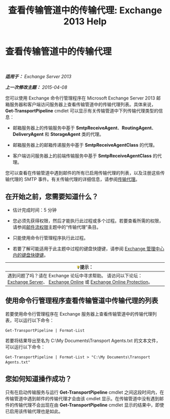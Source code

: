 ﻿---
title: '查看传输管道中的传输代理: Exchange 2013 Help'
TOCTitle: 查看传输管道中的传输代理
ms:assetid: bd715d8e-7b21-48de-8f68-d425d8506e4c
ms:mtpsurl: https://technet.microsoft.com/zh-cn/library/Bb124395(v=EXCHG.150)
ms:contentKeyID: 51408272
ms.date: 01/11/2018
mtps_version: v=EXCHG.150
ms.translationtype: HT
---

# 查看传输管道中的传输代理

 

_**适用于：** Exchange Server 2013_

_**上一次修改主题：** 2015-04-08_

您可以使用 Exchange 命令行管理程序在 Microsoft Exchange Server 2013 邮箱服务器和客户端访问服务器上查看传输管道中的传输代理列表。具体来说，**Get-TransportPipeline** cmdlet 可以显示有关传输管道中下列传输代理类型的信息：

  - 邮箱服务器上的传输服务中基于 **SmtpReceiveAgent**、**RoutingAgent**、**DeliveryAgent** 和 **StorageAgent** 类的代理。

  - 邮箱服务器上的邮箱传递服务中基于 **SmtpReceiveAgentClass** 的代理。

  - 客户端访问服务器上的前端传输服务中基于 **SmtpReceiveAgentClass** 的代理。

您可以查看在传输管道中遇到邮件的所有已启用传输代理的列表，以及注册这些传输代理的 SMTP 事件。有关传输代理的详细信息，请参阅[传输代理](transport-agents-exchange-2013-help.md)。

## 在开始之前，您需要知道什么？

  - 估计完成时间：5 分钟

  - 您必须先获得权限，然后才能执行此过程或多个过程。若要查看所需的权限，请参阅[邮件流权限](mail-flow-permissions-exchange-2013-help.md)主题中的“传输代理”条目。

  - 只能使用命令行管理程序执行此过程。

  - 若要了解可能适用于此主题中过程的键盘快捷键，请参阅 [Exchange 管理中心内的键盘快捷键](keyboard-shortcuts-in-the-exchange-admin-center-exchange-online-protection-help.md)。

<table>
<thead>
<tr class="header">
<th><img src="images/Bb124558.tip(EXCHG.150).gif" title="提示" alt="提示" />提示：</th>
</tr>
</thead>
<tbody>
<tr class="odd">
<td>遇到问题了吗？请在 Exchange 论坛中寻求帮助。 请访问以下论坛：<a href="https://go.microsoft.com/fwlink/p/?linkid=60612">Exchange Server</a>、 <a href="https://go.microsoft.com/fwlink/p/?linkid=267542">Exchange Online</a> 或 <a href="https://go.microsoft.com/fwlink/p/?linkid=285351">Exchange Online Protection</a>。</td>
</tr>
</tbody>
</table>


## 使用命令行管理程序查看传输管道中传输代理的列表

若要使用命令行管理程序在 Exchange 服务器上查看传输管道中的传输代理列表，可以运行以下命令：

    Get-TransportPipeline | Format-List

若要将结果导出至名为 C:\\My Documents\\Transport Agents.txt 的文本文件，可以运行以下命令：

    Get-TransportPipeline | Format-List > "C:\My Documents\Transport Agents.txt"

## 您如何知道操作成功？

只有在启动传输服务与运行 **Get-TransportPipeline** cmdlet 之间这段时间内，在传输管道中遇到邮件的传输代理才会由该 cmdlet 显示。在传输管道中没有遇到邮件的传输代理不会出现在由 **Get-TransportPipeline** cmdlet 显示的结果中，即使已启用该传输代理也是如此。

